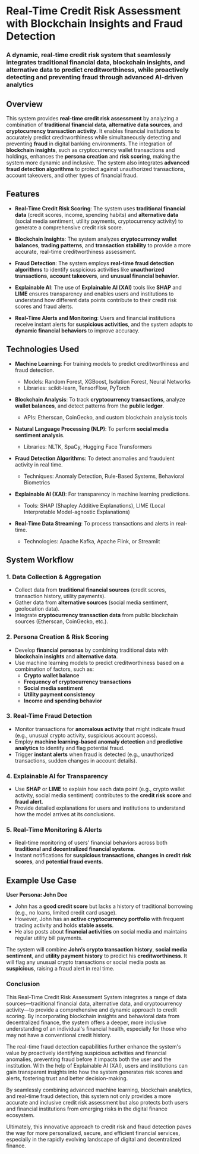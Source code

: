 # Real-Time Credit Risk Assessment with Blockchain Insights and Fraud Detection

### A dynamic, real-time credit risk system that seamlessly integrates traditional financial data, blockchain insights, and alternative data to predict creditworthiness, while proactively detecting and preventing fraud through advanced AI-driven analytics

## Overview

This system provides **real-time credit risk assessment** by analyzing a combination of **traditional financial data**, **alternative data sources**, and **cryptocurrency transaction activity**. It enables financial institutions to accurately predict creditworthiness while simultaneously detecting and preventing **fraud** in digital banking environments. The integration of **blockchain insights**, such as cryptocurrency wallet transactions and holdings, enhances the **persona creation** and **risk scoring**, making the system more dynamic and inclusive. The system also integrates **advanced fraud detection algorithms** to protect against unauthorized transactions, account takeovers, and other types of financial fraud.

## Features

- **Real-Time Credit Risk Scoring**: The system uses **traditional financial data** (credit scores, income, spending habits) and **alternative data** (social media sentiment, utility payments, cryptocurrency activity) to generate a comprehensive credit risk score.
  
- **Blockchain Insights**: The system analyzes **cryptocurrency wallet balances**, **trading patterns**, and **transaction stability** to provide a more accurate, real-time creditworthiness assessment.
  
- **Fraud Detection**: The system employs **real-time fraud detection algorithms** to identify suspicious activities like **unauthorized transactions**, **account takeovers**, and **unusual financial behavior**.

- **Explainable AI**: The use of **Explainable AI (XAI)** tools like **SHAP** and **LIME** ensures transparency and enables users and institutions to understand how different data points contribute to their credit risk scores and fraud alerts.

- **Real-Time Alerts and Monitoring**: Users and financial institutions receive instant alerts for **suspicious activities**, and the system adapts to **dynamic financial behaviors** to improve accuracy.

## Technologies Used

- **Machine Learning**: For training models to predict creditworthiness and fraud detection.
  - Models: Random Forest, XGBoost, Isolation Forest, Neural Networks
  - Libraries: scikit-learn, TensorFlow, PyTorch

- **Blockchain Analysis**: To track **cryptocurrency transactions**, analyze **wallet balances**, and detect patterns from the **public ledger**.
  - APIs: Etherscan, CoinGecko, and custom blockchain analysis tools

- **Natural Language Processing (NLP)**: To perform **social media sentiment analysis**.
  - Libraries: NLTK, SpaCy, Hugging Face Transformers

- **Fraud Detection Algorithms**: To detect anomalies and fraudulent activity in real time.
  - Techniques: Anomaly Detection, Rule-Based Systems, Behavioral Biometrics

- **Explainable AI (XAI)**: For transparency in machine learning predictions.
  - Tools: SHAP (Shapley Additive Explanations), LIME (Local Interpretable Model-agnostic Explanations)

- **Real-Time Data Streaming**: To process transactions and alerts in real-time.
  - Technologies: Apache Kafka, Apache Flink, or Streamlit


## System Workflow

### 1. Data Collection & Aggregation
- Collect data from **traditional financial sources** (credit scores, transaction history, utility payments).
- Gather data from **alternative sources** (social media sentiment, geolocation data).
- Integrate **cryptocurrency transaction data** from public blockchain sources (Etherscan, CoinGecko, etc.).

### 2. Persona Creation & Risk Scoring
- Develop **financial personas** by combining traditional data with **blockchain insights** and **alternative data**.
- Use machine learning models to predict creditworthiness based on a combination of factors, such as:
  - **Crypto wallet balance**
  - **Frequency of cryptocurrency transactions**
  - **Social media sentiment**
  - **Utility payment consistency**
  - **Income and spending behavior**

### 3. Real-Time Fraud Detection
- Monitor transactions for **anomalous activity** that might indicate fraud (e.g., unusual crypto activity, suspicious account access).
- Employ **machine learning-based anomaly detection** and **predictive analytics** to identify and flag potential fraud.
- Trigger **instant alerts** when fraud is detected (e.g., unauthorized transactions, sudden changes in account details).

### 4. Explainable AI for Transparency
- Use **SHAP** or **LIME** to explain how each data point (e.g., crypto wallet activity, social media sentiment) contributes to the **credit risk score** and **fraud alert**.
- Provide detailed explanations for users and institutions to understand how the model arrives at its conclusions.

### 5. Real-Time Monitoring & Alerts
- Real-time monitoring of users' financial behaviors across both **traditional and decentralized financial systems**.
- Instant notifications for **suspicious transactions**, **changes in credit risk scores**, and **potential fraud events**.

## Example Use Case

**User Persona: John Doe**
- John has a **good credit score** but lacks a history of traditional borrowing (e.g., no loans, limited credit card usage).
- However, John has an **active cryptocurrency portfolio** with frequent trading activity and holds **stable assets**.
- He also posts about **financial activities** on social media and maintains regular utility bill payments.
  
The system will combine **John’s crypto transaction history**, **social media sentiment**, and **utility payment history** to predict his **creditworthiness**. It will flag any unusual crypto transactions or social media posts as **suspicious**, raising a fraud alert in real time.

### Conclusion
This Real-Time Credit Risk Assessment System integrates a range of data sources—traditional financial data, alternative data, and cryptocurrency activity—to provide a comprehensive and dynamic approach to credit scoring. By incorporating blockchain insights and behavioral data from decentralized finance, the system offers a deeper, more inclusive understanding of an individual's financial health, especially for those who may not have a conventional credit history.

The real-time fraud detection capabilities further enhance the system's value by proactively identifying suspicious activities and financial anomalies, preventing fraud before it impacts both the user and the institution. With the help of Explainable AI (XAI), users and institutions can gain transparent insights into how the system generates risk scores and alerts, fostering trust and better decision-making.

By seamlessly combining advanced machine learning, blockchain analytics, and real-time fraud detection, this system not only provides a more accurate and inclusive credit risk assessment but also protects both users and financial institutions from emerging risks in the digital finance ecosystem.

Ultimately, this innovative approach to credit risk and fraud detection paves the way for more personalized, secure, and efficient financial services, especially in the rapidly evolving landscape of digital and decentralized finance.

